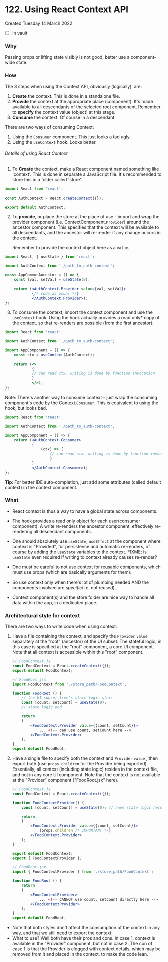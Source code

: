 # 122. Using React Context API
Created Tuesday 14 March 2022
- [ ] in vault

### Why
Passing props or lifting state visibly is not good, better use a component-wide state.


### How
The 3 steps when using the Context API, obviously (logically), are:
1. **Create** the context. This is done in a standalone file.
2. **Provide** the context at the appropriate place (component). It's made available to all descendants of the selected root component. Remember to **specify** the context value (object) at this stage.
3. **Consume** the context. Of course in a descendant.

There are two ways of consuming Context:
1. Using the `Consumer` component. This just looks a tad ugly.
2. Using the `useContext` hook. Looks better.

###### Details of using React Context
1. To **Create** the context, make a React component named something like 'context'. This is done in separate a JavaScript file. It's recommended to store this in a folder called 'store'.
```js
import React from 'react';

const AuthContext = React.createContext({});

export default AuthContext;
```
2. To **provide**, or place the store at the place of use - import and wrap the provider component (i.e. ContextComponent.`Provider`) around the ancestor component. This specifies that the context will be available to all descendants, and the ancestor will re-render if any change occurs in the context.
   
   Remember to provide the context object here as a `value`.
```jsx
import React, { useState } from 'react';

import AuthContext from './path_to_auth-context';

const AppCommonAncestor = () => {
	const [val, setVal] = useState(0);
	
	return (<AuthContext.Provider value={val, setVal}> 
			{/* code as usual */}
			</AuthContext.Provider>);
};
```
3.  To consume the context, import the context component and use the `useContext` hook. Using the hook actually provides a read only<span title="write is achieved using functions, similar to lifting state up">*</span> copy of the context, so that re-renders are possible (from the first ancestor).
```jsx
import React from 'react';

import AuthContext from './path_to_auth-context';

import AppComponent = () => {
	const ctx = useContext(AuthContext);
	
	return (<>
			{ 
			// can read ctx. writing is done by function invocation
			}
			</>);
};
```

Note: There's another way to consume context - just wrap the consuming component's code by the Context.`Consumer`. This is equivalent to using the hook, but looks bad.
```jsx
import React from 'react';

import AuthContext from './path_to_auth-context';

import AppComponent = () => {
	return (<AuthContext.Consumer>
			{ 
				(ctx) => {
					// can read ctx. writing is done by function invocation
					}
			}
			</AuthContext.Consumer>);
};
```

**Tip**: For better IDE auto-completion, just add some attributes (called default context) in the context component.


### What
- React context is thus a way to have a global state across components.
- The hook provides a read only object for each user(consumer component). A write re-renders the ancestor component, effectively re-rendering all descendant components.

- One should absolutely use `useState`, `useEffect` at the component where context is "Provided", for persistence and automatic re-renders, of course by adding the `useState` variables to the context. FIXME: is `useState` even required if writing to context already causes re-render?

- One must be careful to not use context for reusable components, which must use props (which are basically arguments for them).
- So use context only when there's lot of plumbing needed AND the components involved are *specific*(i.e. not reused).

- Context component(s) and the store folder are nice way to handle all data within the app, in a dedicated place.


### Architectural style for context
There are two ways to write code when using context:
1. Have a file containing the context, and specify the `Provider` `value` separately at the "root" (ancestor) of the UI subset. The stateful logic, in this case is specified at the "root" component, a core UI component. Note that all context is accessible within this "root" component.
	```jsx
	// FoodContext.js
	const FoodContext = React.createContext({});
	export default FoodContext;
	```
	
	```jsx
	// FoodRoot.jsx
	import FoodContext from './store_path/FoodContext';

	function FoodRoot () {
		// the UI subset tree's state logic start
		const [count, setCount] = useState(0);
		// state logic end

		return 
		(
			<FoodContext.Provider value={{count, setCount}}>
				... <!-- can use count, setCount here -->
			</FoodContext.Provider>
		);
	}
	export default FoodRoot;
	```
2. Have a single file to specify both the context and `Provider` `value` , then export both (use `props.children` for the Provider being exported). Essentially, all context (including state logic) resides in the context file, and not in any core UI component. Note that the context is not available at the "Provider" component ("FoodRoot.jsx" here).
	```jsx
	// FoodContext.js
	const FoodContext = React.createContext({});

	function FoodContextProvider() {
		const [count, setCount] = useState(0); // have state logic here

		return 
		(
			<FoodContext.Provider value={{count, setCount}}>
				{props.children /* IMPORTANT */}
			</FoodContext.Provider>
		);
	}
	
	export default FoodContext;
	export { FoodContextProvider };
	```
	
	```jsx
	// FoodRoot.jsx
	import { FoodContextProvider } from './store_path/FoodContext';

	function FoodRoot () {
		return 
		(
			<FoodContextProvider>
				... <!-- CANNOT use count, setCount directly here -->
			</FoodContextProvider>
		);
	}
	export default FoodRoot;
	```
- Note that both styles don't affect the consumption of the context in any way, and that we still need to export the context.
- What to use? Well both have their pros and cons. In case 1, context is available in the "Provider" component, but not in case 2. The con of case 1 is that the Provider is clogged with context details, which may be removed from it and placed in the context, to make the code lean.